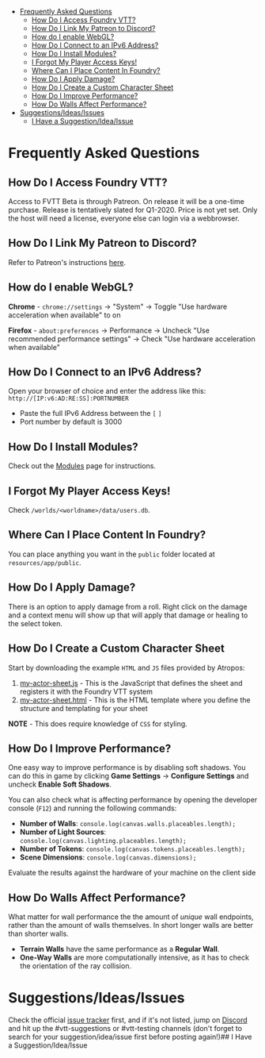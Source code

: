 ---
---
<!--tl=2-->
<!--ts-->
   * [Frequently Asked Questions](#frequently-asked-questions)
      * [How Do I Access Foundry VTT?](#how-do-i-access-foundry-vtt)
      * [How Do I Link My Patreon to Discord?](#how-do-i-link-my-patreon-to-discord)
      * [How do I enable WebGL?](#how-do-i-enable-webgl)
      * [How Do I Connect to an IPv6 Address?](#how-do-i-connect-to-an-ipv6-address)
      * [How Do I Install Modules?](#how-do-i-install-modules)
      * [I Forgot My Player Access Keys!](#i-forgot-my-player-access-keys)
      * [Where Can I Place Content In Foundry?](#where-can-i-place-content-in-foundry)
      * [How Do I Apply Damage?](#how-do-i-apply-damage)
      * [How Do I Create a Custom Character Sheet](#how-do-i-create-a-custom-character-sheet)
      * [How Do I Improve Performance?](#how-do-i-improve-performance)
      * [How Do Walls Affect Performance?](#how-do-walls-affect-performance)
   * [Suggestions/Ideas/Issues](#suggestionsideasissues)
      * [I Have a Suggestion/Idea/Issue](#i-have-a-suggestionideaissue)
<!--te-->

# Frequently Asked Questions

## How Do I Access Foundry VTT?
Access to FVTT Beta is through Patreon. On release it will be a one-time purchase. Release is tentatively slated for Q1-2020. Price is not yet set. Only the host will need a license, everyone else can login via a webbrowser.

## How Do I Link My Patreon to Discord?
Refer to Patreon's instructions [here](https://support.patreon.com/hc/en-us/articles/212052266-How-do-I-receive-my-Discord-role-#h_21f22930-84c5-4950-b6b1-3e83312f66dc).

## How do I enable WebGL?

**Chrome** - `chrome://settings` -> "System" -> Toggle "Use hardware acceleration when available" to on

**Firefox** - `about:preferences` -> Performance -> Uncheck "Use recommended performance settings" -> Check "Use hardware acceleration when available"

## How Do I Connect to an IPv6 Address?
Open your browser of choice and enter the address like this: `http://[IP:v6:AD:RE:SS]:PORTNUMBER`

- Paste the full IPv6 Address between the `[` `]`
- Port number by default is 3000

## How Do I Install Modules?
Check out the [Modules](https://foundry-vtt-community.github.io/wiki/Modules/) page for instructions.

## I Forgot My Player Access Keys!
Check `/worlds/<worldname>/data/users.db`.

## Where Can I Place Content In Foundry?
You can place anything you want in the `public` folder located at `resources/app/public`.

## How Do I Apply Damage?
There is an option to apply damage from a roll. Right click on the damage and a context menu will show up that will apply that damage or healing to the select token.

## How Do I Create a Custom Character Sheet
Start by downloading the example `HTML` and `JS` files provided by Atropos:

1. [my-actor-sheet.js](https://cdn.discordapp.com/attachments/554492873190670336/616309044604436511/my-actor-sheet.js) - This is the JavaScript that defines the sheet and registers it with the Foundry VTT system 
2. [my-actor-sheet.html](https://cdn.discordapp.com/attachments/554492873190670336/616309067513593856/my-actor-sheet.html) - This is the HTML template where you define the structure and templating for your sheet

**NOTE** - This does require knowledge of `CSS` for styling.

## How Do I Improve Performance?
One easy way to improve performance is by disabling soft shadows. You can do this in game by clicking **Game Settings** -> **Configure Settings** and uncheck **Enable Soft Shadows**.

You can also check what is affecting performance by opening the developer console (`F12`) and running the following commands:
- **Number of Walls**: `console.log(canvas.walls.placeables.length);`
- **Number of Light Sources**: `console.log(canvas.lighting.placeables.length);`
- **Number of Tokens**: `console.log(canvas.tokens.placeables.length);`
- **Scene Dimensions**: `console.log(canvas.dimensions);`

Evaluate the results against the hardware of your machine on the client side

## How Do Walls Affect Performance?
What matter for wall performance the the amount of *unique* wall endpoints, rather than the amount of walls themselves. In short longer walls are better than shorter walls.

- **Terrain Walls** have the same performance as a **Regular Wall**.
- **One-Way Walls** are more computationally intensive, as it has to check the orientation of the ray collision.

# Suggestions/Ideas/Issues

Check the official [issue tracker](https://gitlab.com/foundrynet/foundryvtt/issues) first, and if it's not listed, jump on [Discord](https://discordapp.com/invite/DDBZUDf) and hit up the #vtt-suggestions or #vtt-testing channels (don't forget to search for your suggestion/idea/issue first before posting again!)## I Have a Suggestion/Idea/Issue
